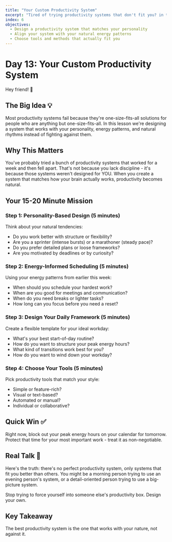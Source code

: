 ```yaml
---
title: "Your Custom Productivity System"
excerpt: "Tired of trying productivity systems that don't fit you? in this lesson we design a system that actually works with your personality and energy patterns."
index: 6
objectives:
  - Design a productivity system that matches your personality
  - Align your system with your natural energy patterns
  - Choose tools and methods that actually fit you
---
```


# Day 13: Your Custom Productivity System

Hey friend! 👋

## The Big Idea 💡

Most productivity systems fail because they're one-size-fits-all solutions for people who are anything but one-size-fits-all. In this lesson we're designing a system that works with your personality, energy patterns, and natural rhythms instead of fighting against them.

## Why This Matters

You've probably tried a bunch of productivity systems that worked for a week and then fell apart. That's not because you lack discipline - it's because those systems weren't designed for YOU. When you create a system that matches how your brain actually works, productivity becomes natural.

## Your 15-20 Minute Mission

### Step 1: Personality-Based Design (5 minutes)

Think about your natural tendencies:

- Do you work better with structure or flexibility?
- Are you a sprinter (intense bursts) or a marathoner (steady pace)?
- Do you prefer detailed plans or loose frameworks?
- Are you motivated by deadlines or by curiosity?

### Step 2: Energy-Informed Scheduling (5 minutes)

Using your energy patterns from earlier this week:

- When should you schedule your hardest work?
- When are you good for meetings and communication?
- When do you need breaks or lighter tasks?
- How long can you focus before you need a reset?

### Step 3: Design Your Daily Framework (5 minutes)

Create a flexible template for your ideal workday:

- What's your best start-of-day routine?
- How do you want to structure your peak energy hours?
- What kind of transitions work best for you?
- How do you want to wind down your workday?

### Step 4: Choose Your Tools (5 minutes)

Pick productivity tools that match your style:

- Simple or feature-rich?
- Visual or text-based?
- Automated or manual?
- Individual or collaborative?

## Quick Win ✅

Right now, block out your peak energy hours on your calendar for tomorrow. Protect that time for your most important work - treat it as non-negotiable.

## Real Talk 💬

Here's the truth: there's no perfect productivity system, only systems that fit you better than others. You might be a morning person trying to use an evening person's system, or a detail-oriented person trying to use a big-picture system.

Stop trying to force yourself into someone else's productivity box. Design your own.

## Key Takeaway

The best productivity system is the one that works with your nature, not against it.

